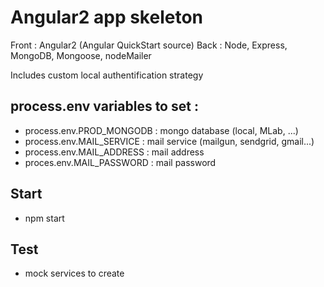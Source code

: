 # Angular2 app skeleton

Front : Angular2 (Angular QuickStart source)
Back : Node, Express, MongoDB, Mongoose, nodeMailer

Includes custom local authentification strategy

## process.env variables to set : 

* process.env.PROD_MONGODB : mongo database (local, MLab, ...)
* process.env.MAIL_SERVICE : mail service (mailgun, sendgrid, gmail...)
* process.env.MAIL_ADDRESS : mail address
* proces.env.MAIL_PASSWORD : mail password


## Start

* npm start

## Test

* mock services to create
